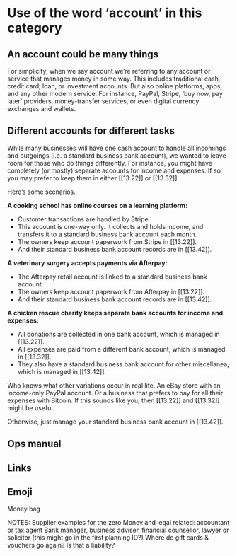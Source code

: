 # Use of the word ‘account’ in this category

## An account could be many things

For simplicity, when we say account we’re referring to any account or service that manages money in some way. This includes traditional cash, credit card, loan, or investment accounts. But also online platforms, apps, and any other modern service. For instance, PayPal, Stripe, ‘buy now, pay later’ providers, money-transfer services, or even digital currency exchanges and wallets.

## Different accounts for different tasks

While many businesses will have one cash account to handle all incomings and outgoings (i.e. a standard business bank account), we wanted to leave room for those who do things differently. For instance, you might have completely (or mostly) separate accounts for income and expenses. If so, you may prefer to keep them in either [[13.22]] or [[13.32]].

Here’s some scenarios.

**A cooking school has online courses on a learning platform:**

- Customer transactions are handled by Stripe.
- This account is one-way only. It collects and holds income, and transfers it to a standard business bank account each month.
- The owners keep account paperwork from Stripe in [[13.22]].
- And their standard business bank account records are in [[13.42]].

**A veterinary surgery accepts payments via Afterpay:**

- The Afterpay retail account is linked to a standard business bank account.
- The owners keep account paperwork from Afterpay in [[13.22]].
- And their standard business bank account records are in [[13.42]].

**A chicken rescue charity keeps separate bank accounts for income and expenses:**

- All donations are collected in one bank account, which is managed in [[13.22]].
- All expenses are paid from a different bank account, which is managed in [[13.32]].
- They also have a standard business bank account for other miscellanea, which is managed in [[13.42]].

Who knows what other variations occur in real life. An eBay store with an income-only PayPal account. Or a business that prefers to pay for all their expenses with Bitcoin. If this sounds like you, then [[13.22]] and [[13.32]] might be useful.

Otherwise, just manage your standard business bank account in [[13.42]].

## Ops manual

## Links

## Emoji

Money bag

NOTES:
Supplier examples for the zero
Money and legal related: accountant or tax agent
Bank manager, business adviser, financial counsellor, lawyer or solicitor (this might go in the first planning ID?)
Where do gift cards & vouchers go again? Is that a liability?

